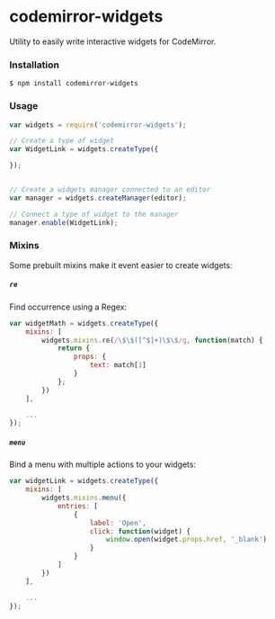 # codemirror-widgets

Utility to easily write interactive widgets for CodeMirror.

### Installation

```
$ npm install codemirror-widgets
```

### Usage

```js
var widgets = require('codemirror-widgets');

// Create a type of widget
var WidgetLink = widgets.createType({

});


// Create a widgets manager connected to an editor
var manager = widgets.createManager(editor);

// Connect a type of widget to the manager
manager.enable(WidgetLink);
```

### Mixins

Some prebuilt mixins make it event easier to create widgets:

##### `re`

Find occurrence using a Regex:

```js
var widgetMath = widgets.createType({
    mixins: [
        widgets.mixins.re(/\$\$([^$]+)\$\$/g, function(match) {
            return {
                props: {
                    text: match[1]
                }
            };
        })
    ],

    ...
});
```

##### `menu`

Bind a menu with multiple actions to your widgets:

```js
var widgetLink = widgets.createType({
    mixins: [
        widgets.mixins.menu({
            entries: [
                {
                    label: 'Open',
                    click: function(widget) {
                        window.open(widget.props.href, '_blank')
                    }
                }
            ]
        })
    ],

    ...
});
```
